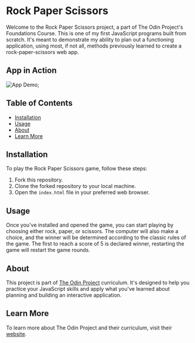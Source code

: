 # Rock Paper Scissors

Welcome to the Rock Paper Scissors project, a part of The Odin Project's Foundations Course. This is one of my first JavaScript programs built from scratch. It's meant to demonstrate my ability to plan out a functioning application, using most, if not all, methods previously learned to create a rock-paper-scissors web app.

## App in Action

![App Demo](https://gifyu.com/image/Sc5gd);

## Table of Contents
- [Installation](#installation)
- [Usage](#usage)
- [About](#about)
- [Learn More](#learn-more)

## Installation

To play the Rock Paper Scissors game, follow these steps:

1. Fork this repository.
2. Clone the forked repository to your local machine.
3. Open the `index.html` file in your preferred web browser.

## Usage

Once you've installed and opened the game, you can start playing by choosing either rock, paper, or scissors. The computer will also make a choice, and the winner will be determined according to the classic rules of the game.
The first to reach a score of 5 is declared winner, restarting the game will restart the game rounds.

## About

This project is part of [The Odin Project](https://www.theodinproject.com/lessons/foundations-rock-paper-scissors) curriculum. It's designed to help you practice your JavaScript skills and apply what you've learned about planning and building an interactive application.

## Learn More

To learn more about The Odin Project and their curriculum, visit their [website](https://www.theodinproject.com/).
